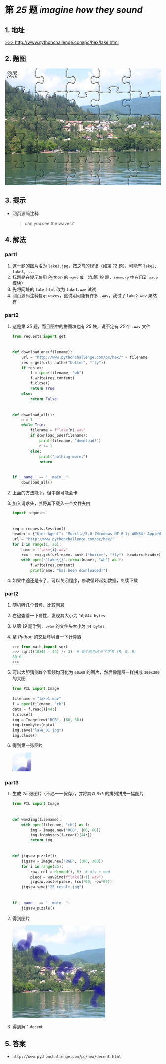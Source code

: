 # 第 *25* 题 *imagine how they sound*

## 1. 地址

<a href="http://www.pythonchallenge.com/pc/hex/lake.html" target="_blank">>>> http://www.pythonchallenge.com/pc/hex/lake.html</a>

## 2. 题图

![lake](.\imgs\25_lake1.jpg)

## 3. 提示

- 网页源码注释

    > can you see the waves?

## 4. 解法

### part1

1. 这一题的图片名为 `lake1.jpg`，按之前的规律（如第 *12* 题），可能有 `lake2, lake3, ...`
2. 标题是在提示使用 *Python* 的 `wave` 库 （如第 *19* 题，`summary` 中有用到 `wave` 模块）
3. 先将网址的 `lake.html` 改为 `lake1.wav` 试试
4. 网页源码注释提示 `waves`，这说明可能有许多 `.wav`，我试了 `lake2.wav` 果然有

### part2

1. 这是第 *25* 题，而且图中的拼图块也有 *25* 块，说不定有 *25* 个 `.wav` 文件

    ```python
    from requests import get
    
    
    def download_one(filename):
        url = "http://www.pythonchallenge.com/pc/hex/" + filename
        res = get(url, auth=("butter", "fly"))
        if res.ok:
            f = open(filename, "wb")
            f.write(res.content)
            f.close()
            return True
        else:
            return False
    
    
    def download_all():
        n = 1
        while True:
            filename = f"lake{n}.wav"
            if download_one(filename):
                print(filename, "download!")
                n += 1
            else:
                print("nothing more.")
                return
    
    
    if __name__ == "__main__":
        download_all()
    ```

2. 上面的方法能下，但中途可能会卡
3. 加入请求头，并将其下载入一个文件夹内

    ```python
    import requests
    
    
    req = requests.Session()
    header = {"User-Agent": "Mozilla/5.0 (Windows NT 6.1; WOW64) AppleWebKit/537.36 (KHTML, like Gecko) Chrome/53.0.2785.116 YaBrowser/16.10.0.2564 Yowser/2.5 Safari/537.36"}
    url = "http://www.pythonchallenge.com/pc/hex/"
    for i in range(1, 26):
        name = f"lake{i}.wav"
        res = req.get(url+name, auth=("butter", "fly"), headers=header)
        with open(r"lake\{}".format(name), "wb") as f:
            f.write(res.content)
            print(name, "has been downloaded!")
    ```
    
4. 如果中途还是卡了，可以关闭程序，修改循环起始数据，继续下载

### part2

1. 随机听几个音频，比较刺耳
2. 右键查看一下属性，发现其大小为 `10,844 bytes`
3. 从第 *19* 题学到：`.wav` 的文件头大小为 `44 bytes`
4. 拿 *Python* 的交互环境当一下计算器

    ```python
    >>> from math import sqrt
    >>> sqrt((10844 - 44) // 3)  # 每个颜色占三个字节 (R, G, B)
    60.0
    >>> 
    ```

5. 可以大胆猜测每个音频均可化为 `60x60` 的图片，然后像题图一样拼成 `300x300` 的大图

    ```python
    from PIL import Image
    
    filename = "lake1.wav"
    f = open(filename, "rb")
    data = f.read()[44:]
    f.close()
    img = Image.new("RGB", (60, 60))
    img.frombytes(data)
    img.save("lake_01.jpg")
    img.close()
    ```

6. 得到第一张图片

    ![lake01](.\imgs\25_lake_01.jpg)

### part3

1. 生成 *25* 张图片（不必一一保存），并将其以 `5x5` 的排列拼成一幅图片

    ```python
    from PIL import Image
    
    
    def wav2img(filename):
        with open(filename, "rb") as f:
            img = Image.new("RGB", (60, 60))
            img.frombytes(f.read()[44:])
            return img
    
    
    def jigsaw_puzzle():
        jigsaw = Image.new("RGB", (300, 300))
        for i in range(25):
            row, col = divmod(i, 5)  # div + mod
            piece = wav2img(f"lake{i+1}.wav")
            jigsaw.paste(piece, (col*60, row*60))
        jigsaw.save("25_result.jpg")
    
    
    if __name__ == "__main__":
        jigsaw_puzzle()
    ```

2. 得到图片

    ![result](.\imgs\25_result.jpg)
    
3. 得到解：`decent`

## 5. 答案

- `http://www.pythonchallenge.com/pc/hex/decent.html`